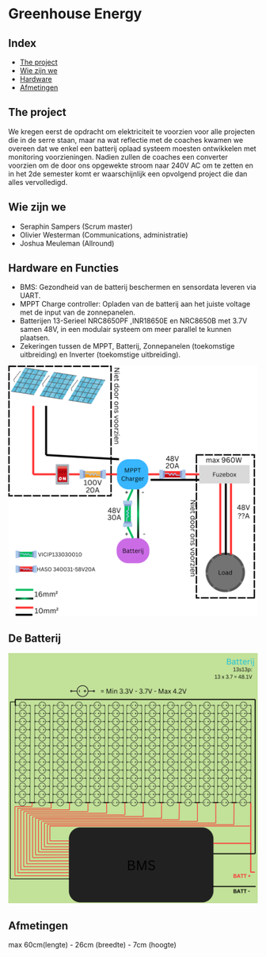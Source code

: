 # Greenhouse Energy

## Index

- [The project](#the-project)
- [Wie zijn we](#wie-zijn-we)
- [Hardware](#hardware)
- [Afmetingen](#afmetingen) 

## The project
We kregen eerst de opdracht om elektriciteit te voorzien voor alle projecten die in de serre staan, maar na wat reflectie met de coaches kwamen we overeen dat we enkel een batterij oplaad systeem moesten ontwikkelen met monitoring voorzieningen. Nadien zullen de coaches een converter voorzien om de door ons opgewekte stroom naar 240V AC om te zetten en in het 2de semester komt er waarschijnlijk een opvolgend project die dan alles vervolledigd.

## Wie zijn we
- Seraphin Sampers (Scrum master)
- Olivier Westerman (Communications, administratie)
- Joshua Meuleman (Allround)

## Hardware en Functies
- BMS: Gezondheid van de batterij beschermen en sensordata leveren via UART.
- MPPT Charge controller: Opladen van de batterij aan het juiste voltage met de input van de zonnepanelen.
- Batterijen 13-Serieel NRC8650PF ,INR18650E en NRC8650B met 3.7V samen 48V, in een modulair systeem om meer parallel te kunnen plaatsen.
- Zekeringen tussen de MPPT, Batterij, Zonnepanelen (toekomstige uitbreiding) en Inverter (toekomstige uitbreiding).

![Elektrisch schema](./Documentation/Schematics/Elektrisch%20Schema.png)

## De Batterij
![Elektrisch schema](./Documentation/Schematics/Elektrisch%20schema%20batterij%20pack.png)


## Afmetingen
max 60cm(lengte) - 26cm (breedte) - 7cm (hoogte)

